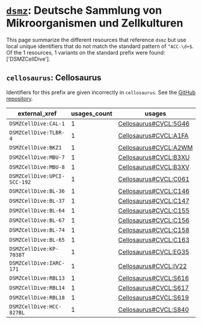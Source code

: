 # [`dsmz`](https://bioregistry.io/dsmz): Deutsche Sammlung von Mikroorganismen und Zellkulturen

This page summarize the different resources that reference `dsmz`
but use local unique identifiers that do not match the standard pattern of
`^ACC-\d+$`. Of the 1 resources,
1 variants on the standard prefix were found: ['DSMZCellDive'].

## `cellosaurus`: Cellosaurus

Identifiers for this prefix are given incorrectly in `cellosaurus`. See the [GitHub repository](https://github.com/calipho-sib/cellosaurus).

| external_xref               |   usages_count | usages                                                                        |
|-----------------------------|----------------|-------------------------------------------------------------------------------|
| `DSMZCellDive:CAL-1`        |              1 | [Cellosaurus#CVCL:5G46](http://purl.obolibrary.org/obo/Cellosaurus#CVCL_5G46) |
| `DSMZCellDive:TLBR-4`       |              1 | [Cellosaurus#CVCL:A1FA](http://purl.obolibrary.org/obo/Cellosaurus#CVCL_A1FA) |
| `DSMZCellDive:BKZ1`         |              1 | [Cellosaurus#CVCL:A2WM](http://purl.obolibrary.org/obo/Cellosaurus#CVCL_A2WM) |
| `DSMZCellDive:MBU-7`        |              1 | [Cellosaurus#CVCL:B3XU](http://purl.obolibrary.org/obo/Cellosaurus#CVCL_B3XU) |
| `DSMZCellDive:MBU-8`        |              1 | [Cellosaurus#CVCL:B3XV](http://purl.obolibrary.org/obo/Cellosaurus#CVCL_B3XV) |
| `DSMZCellDive:UPCI-SCC-192` |              1 | [Cellosaurus#CVCL:C061](http://purl.obolibrary.org/obo/Cellosaurus#CVCL_C061) |
| `DSMZCellDive:BL-36`        |              1 | [Cellosaurus#CVCL:C146](http://purl.obolibrary.org/obo/Cellosaurus#CVCL_C146) |
| `DSMZCellDive:BL-37`        |              1 | [Cellosaurus#CVCL:C147](http://purl.obolibrary.org/obo/Cellosaurus#CVCL_C147) |
| `DSMZCellDive:BL-64`        |              1 | [Cellosaurus#CVCL:C155](http://purl.obolibrary.org/obo/Cellosaurus#CVCL_C155) |
| `DSMZCellDive:BL-67`        |              1 | [Cellosaurus#CVCL:C156](http://purl.obolibrary.org/obo/Cellosaurus#CVCL_C156) |
| `DSMZCellDive:BL-74`        |              1 | [Cellosaurus#CVCL:C158](http://purl.obolibrary.org/obo/Cellosaurus#CVCL_C158) |
| `DSMZCellDive:BL-65`        |              1 | [Cellosaurus#CVCL:C163](http://purl.obolibrary.org/obo/Cellosaurus#CVCL_C163) |
| `DSMZCellDive:KP-7038T`     |              1 | [Cellosaurus#CVCL:EG35](http://purl.obolibrary.org/obo/Cellosaurus#CVCL_EG35) |
| `DSMZCellDive:IARC-171`     |              1 | [Cellosaurus#CVCL:IV22](http://purl.obolibrary.org/obo/Cellosaurus#CVCL_IV22) |
| `DSMZCellDive:RBL13`        |              1 | [Cellosaurus#CVCL:S616](http://purl.obolibrary.org/obo/Cellosaurus#CVCL_S616) |
| `DSMZCellDive:RBL14`        |              1 | [Cellosaurus#CVCL:S617](http://purl.obolibrary.org/obo/Cellosaurus#CVCL_S617) |
| `DSMZCellDive:RBL18`        |              1 | [Cellosaurus#CVCL:S619](http://purl.obolibrary.org/obo/Cellosaurus#CVCL_S619) |
| `DSMZCellDive:HCC-827BL`    |              1 | [Cellosaurus#CVCL:S840](http://purl.obolibrary.org/obo/Cellosaurus#CVCL_S840) |

